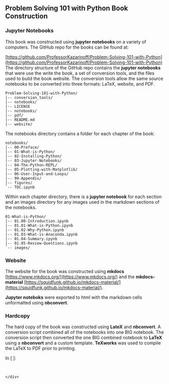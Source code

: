 
## Problem Solving 101 with Python Book Construction
### Jupyter Notebooks
This book was constructed using **jupyter notebooks** on a variety of computers. The GitHub repo for the books can be found at:
    
[https://github.com/ProfessorKazarinoff/Problem-Solving-101-with-Python](https://github.com/ProfessorKazarinoff/Problem-Solving-101-with-Python)
The directory structure of the GitHub repo contains the **jupyter notebooks** that were use the write the book, a set of conversion tools, and the files used to build the book website. The conversion tools allow the same source notebooks to be converted into three formats: LaTeX, website, and PDF. 
```
Problem-Solving-101-with-Python/
|-- conversion_tools/
|-- notebooks/
|-- LICENSE
|-- notebooks/
|-- pdf/
|-- README.md
|-- website/
```
The notebooks directory contains a folder for each chapter of the book:
```
notebooks/
|-- 00-Preface/
|-- 01-What-is-Python/
|-- 02-Installing-Python/
|-- 03-Jupyter-Notebooks/
|-- 04-The-Python-REPL/
|-- 05-Plotting-with-Matplotlib/
|-- 06-User-Input-and-Loops/
|-- 99-Appendix/
|-- figures/
`-- TOC.ipynb
```
Within each chapter directory, there is a **jupyter notebook** for each section and an images directory for any images used in the markdown sections of the notebooks.

```
01-What-is-Python/
|-- 01.00-Introduction.ipynb
|-- 01.01-What-is-Python.ipynb
|-- 01.02-Why-Python.ipynb
|-- 01.03-What-is-Anaconda.ipynb
|-- 01.04-Summary.ipynb
|-- 01.05-Review-Questions.ipynb
`-- images/
```
### Website
The website for the book was constructed using **mkdocs** [https://www.mkdocs.org/](https://www.mkdocs.org/) and the **mkdocs-material** [https://squidfunk.github.io/mkdocs-material/](https://squidfunk.github.io/mkdocs-material/). 

**Jupyter noteboks** were exported to html with the markdown cells unformatted using **nbconvert**.
### Hardcopy
The hard copy of the book was constructed using **LateX** and **nbconvert**. A conversion script combined all of the notebooks into one BIG notebook. The conversion script then converted the one BIG combined notebook to **LaTeX** using a **nbconvert** and a custom template. **TeXworks** was used to compile the LaTeX to PDF prior to printing.
<div class="cell border-box-sizing code_cell rendered">
<div class="input">
<div class="prompt input_prompt">In&nbsp;[&nbsp;]:</div>
<div class="inner_cell">
    <div class="input_area">
<div class=" highlight hl-ipython3"><pre><span></span> 
</pre></div>

    </div>
</div>
</div>

</div>
 

